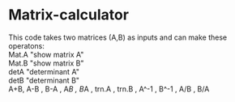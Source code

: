 # Matrix-calculator 
This code takes two matrices (A,B) as inputs and can make these operatons:<br>
Mat.A "show matrix A"<br>
Mat.B "show matrix B"<br>
detA  "determinant A"<br>
detB  "determinant B"<br>
A+B, A-B , B-A , A*B , B*A , trn.A , trn.B , A^-1 , B^-1 , A/B , B/A
